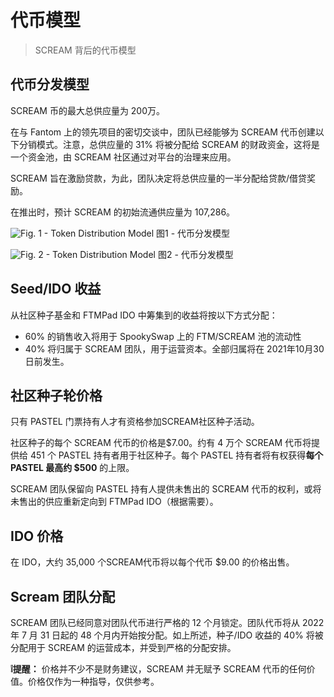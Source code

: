 # 代币模型
> SCREAM 背后的代币模型

## 代币分发模型

SCREAM 币的最大总供应量为 200万。

在与 Fantom 上的领先项目的密切交谈中，团队已经能够为 SCREAM 代币创建以下分销模式。注意，总供应量的 31% 将被分配给 SCREAM 的财政资金，这将是一个资金池，由 SCREAM 社区通过对平台的治理来应用。

SCREAM 旨在激励贷款，为此，团队决定将总供应量的一半分配给贷款/借贷奖励。

在推出时，预计 SCREAM 的初始流通供应量为 107,286。

![Fig. 1 - Token Distribution Model](https://gblobscdn.gitbook.com/assets%2F-Mb7XRNGb1d5vF4ZsaKq%2F-Mf9U35ugltND2pRPj31%2F-Mf9Uo5_G9G0rYsaojxR%2FScreenshot%202021-07-21%20at%2020.14.37.png?alt=media&token=97ebe3b2-842c-49d9-bbf0-c0344c1749db)
图1 - 代币分发模型

![Fig. 2 - Token Distribution Model](https://gblobscdn.gitbook.com/assets%2F-Mb7XRNGb1d5vF4ZsaKq%2F-Mf9U35ugltND2pRPj31%2F-Mf9V5GVKRW2KMO8Z4xZ%2FScreenshot%202021-07-21%20at%2020.16.51.png?alt=media&token=8b6a44b9-2507-4a8e-bb93-d89db0d92dfa)
图2 - 代币分发模型

## Seed/IDO 收益

从社区种子基金和 FTMPad IDO 中筹集到的收益将按以下方式分配：

- 60% 的销售收入将用于 SpookySwap 上的 FTM/SCREAM 池的流动性
- 40% 将归属于 SCREAM 团队，用于运营资本。全部归属将在 2021年10月30日前发生。

## 社区种子轮价格

只有 PASTEL 门票持有人才有资格参加SCREAM社区种子活动。

社区种子的每个 SCREAM 代币的价格是$7.00。约有 4 万个 SCREAM 代币将提供给 451 个 PASTEL 持有者用于社区种子。每个 PASTEL 持有者将有权获得**每个 PASTEL 最高约 $500** 的上限。

SCREAM 团队保留向 PASTEL 持有人提供未售出的 SCREAM 代币的权利，或将未售出的供应重新定向到 FTMPad IDO（根据需要）。

## IDO 价格
在 IDO，大约 35,000 个SCREAM代币将以每个代币 $9.00 的价格出售。

## Scream 团队分配
SCREAM 团队已经同意对团队代币进行严格的 12 个月锁定。团队代币将从 2022年 7 月 31 日起的 48 个月内开始按分配。如上所述，种子/IDO 收益的 40% 将被分配用于 SCREAM 的运营成本，并受到严格的分配安排。

**❕提醒：** 价格并不少不是财务建议，SCREAM 并无赋予 SCREAM 代币的任何价值。价格仅作为一种指导，仅供参考。
